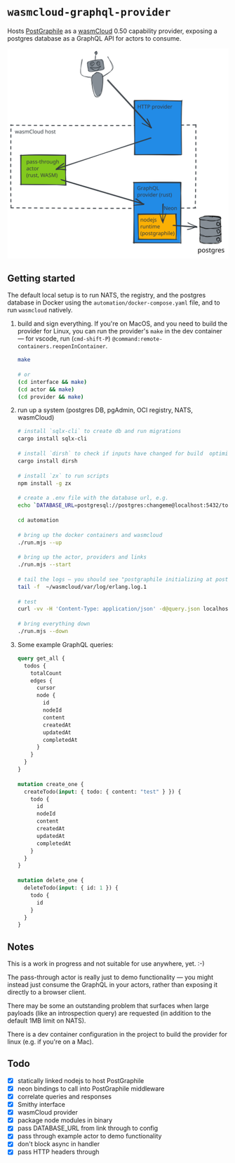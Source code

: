 # `wasmcloud-graphql-provider`

Hosts [PostGraphile](https://graphile.org) as a [wasmCloud](https://wasmcloud.dev) 0.50 capability provider, exposing a postgres database as a GraphQL API for actors to consume.

![architecture](docs/GraphQL%20Provider.svg)

## Getting started

The default local setup is to run NATS, the registry, and the postgres database in Docker using the `automation/docker-compose.yaml` file, and to run `wasmcloud` natively.

1. build and sign everything. If you're on MacOS, and you need to build the provider for Linux, you can run the provider's `make` in the dev container — for vscode, run (`cmd-shift-P`) `@command:remote-containers.reopenInContainer`.

   ```sh
   make

   # or
   (cd interface && make)
   (cd actor && make)
   (cd provider && make)
   ```

2. run up a system (postgres DB, pgAdmin, OCI registry, NATS, wasmCloud)

   ```sh
   # install `sqlx-cli` to create db and run migrations
   cargo install sqlx-cli

   # install `dirsh` to check if inputs have changed for build  optimisation
   cargo install dirsh

   # install `zx` to run scripts
   npm install -g zx

   # create a .env file with the database url, e.g.
   echo `DATABASE_URL=postgresql://postgres:changeme@localhost:5432/todos` >.env

   cd automation

   # bring up the docker containers and wasmcloud
   ./run.mjs --up

   # bring up the actor, providers and links
   ./run.mjs --start

   # tail the logs — you should see "postgraphile initializing at postgresql:****@localhost:5432/todos"
   tail -f  ~/wasmcloud/var/log/erlang.log.1

   # test
   curl -vv -H 'Content-Type: application/json' -d@query.json localhost:8080

   # bring everything down
   ./run.mjs --down
   ```

3. Some example GraphQL queries:

   ```graphql
   query get_all {
     todos {
       totalCount
       edges {
         cursor
         node {
           id
           nodeId
           content
           createdAt
           updatedAt
           completedAt
         }
       }
     }
   }

   mutation create_one {
     createTodo(input: { todo: { content: "test" } }) {
       todo {
         id
         nodeId
         content
         createdAt
         updatedAt
         completedAt
       }
     }
   }

   mutation delete_one {
     deleteTodo(input: { id: 1 }) {
       todo {
         id
       }
     }
   }
   ```

## Notes

This is a work in progress and not suitable for use anywhere, yet. :-)

The pass-through actor is really just to demo functionality — you might instead just consume the GraphQL in your actors, rather than exposing it directly to a browser client.

There may be some an outstanding problem that surfaces when large payloads (like an introspection query) are requested (in addition to the default 1MB limit on NATS).

There is a dev container configuration in the project to build the provider for linux (e.g. if you're on a Mac).

## Todo

- [x] statically linked nodejs to host PostGraphile
- [x] neon bindings to call into PostGraphile middleware
- [x] correlate queries and responses
- [x] Smithy interface
- [x] wasmCloud provider
- [x] package node modules in binary
- [x] pass DATABASE_URL from link through to config
- [x] pass through example actor to demo functionality
- [x] don't block async in handler
- [x] pass HTTP headers through

